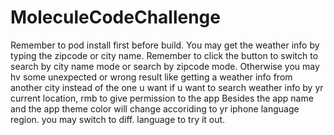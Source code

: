 # MoleculeCodeChallenge
Remember to pod install first before build. 
You may get the weather info by typing the zipcode or city name.
Remember to click the button to switch to search by city name mode or search by zipcode mode. 
Otherwise you may hv some unexpected or wrong result like getting a weather info from another city instead of the one u want
if u want to search weather info by yr current location, rmb to give permission to the app
Besides the app name and the app theme color will change accoriding to yr iphone language region. you may switch to diff. language to try it out.
